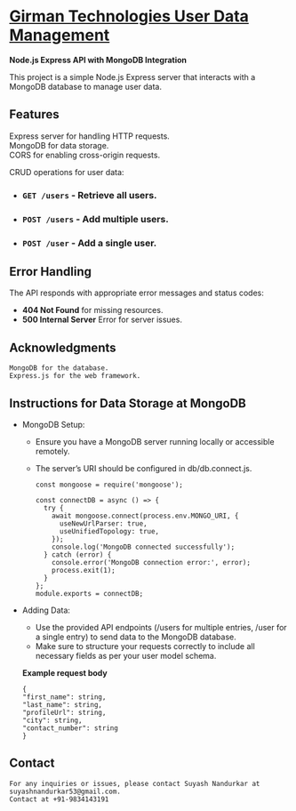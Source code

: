 # [Girman Technologies User Data Management](https://girman-tech-be.vercel.app/)

**Node.js Express API with MongoDB Integration**

This project is a simple Node.js Express server that interacts with a MongoDB database to manage user data.

## Features

Express server for handling HTTP requests.\
MongoDB for data storage.\
CORS for enabling cross-origin requests.

CRUD operations for user data:

- ### `GET /users` - Retrieve all users.

- ### `POST /users` - Add multiple users.

- ### `POST /user` - Add a single user.

## Error Handling

The API responds with appropriate error messages and status codes:

- **404 Not Found** for missing resources.
- **500 Internal Server** Error for server issues.

## Acknowledgments

    MongoDB for the database.
    Express.js for the web framework.

## Instructions for Data Storage at MongoDB

- MongoDB Setup:

  - Ensure you have a MongoDB server running locally or accessible remotely.
  - The server’s URI should be configured in db/db.connect.js.

        const mongoose = require('mongoose');

        const connectDB = async () => {
          try {
            await mongoose.connect(process.env.MONGO_URI, {
              useNewUrlParser: true,
              useUnifiedTopology: true,
            });
            console.log('MongoDB connected successfully');
          } catch (error) {
            console.error('MongoDB connection error:', error);
            process.exit(1);
          }
        };
        module.exports = connectDB;

- Adding Data:

  - Use the provided API endpoints (/users for multiple entries, /user for a single entry) to send data to the MongoDB database.
  - Make sure to structure your requests correctly to include all necessary fields as per your user model schema.

  **Example request body**

      {
      "first_name": string,
      "last_name": string,
      "profileUrl": string,
      "city": string,
      "contact_number": string
      }

## Contact

    For any inquiries or issues, please contact Suyash Nandurkar at suyashnandurkar53@gmail.com.
    Contact at +91-9834143191
